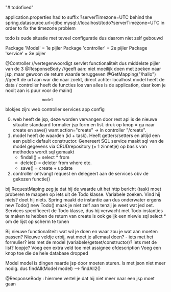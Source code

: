 "# todofixed" 

application.properties had to suffix ?serverTimezone=UTC behind the spring.datasource.url=jdbc:mysql://localhost/todo?serverTimezone=UTC
in order to fix the timezone problem

todo is oude situatie met teveel configuratie dus daarom niet zelf gebouwd

Package 'Model' = 1e pijler
Package 'controller' = 2e pijler
Package 'service' = 3e pijler

@Controller //vertegenwoordigt servlet functionaliteit dus middelste pijler van de 3
@ResponseBody //geeft aan: niet moeilijk doen met zoeken naar jsp, maar gewoon de return waarde teruggeven
@GetMapping("/hallo") //geeft de url aan war die naar zoekt, direct achter localhost
model heeft de data / controller heeft de functies
los van alles is de application, daar kom je nooit aan is puur voor de main()

                    model
blokjes zijn: web controller services
                     app
                    config

0) web heeft de jsp, deze worden vervangen door rest api is de nieuwe situatie
standaard formulier jsp form en list. druk op knop = ga naar create en save() want action="create" -> in controller "/create".
0) model heeft de waarden (id + task). Heeft getters/setters en altijd een een public default constructor. Genereert SQL
service maakt sql van de model gegevens via CRUDrepository (= 1 zinnetje) op basis van methodes wordt sql gemaakt
    - findall() = select * from
    - delete() = deleter from where etc.
    - save() = create + update
0) controller ontvangt request en delegeert aan de services obv de gekozen functie()

bij RequestMaping zeg je dat hij de waarde uit het http bericht (task) moet proberen te mappen op iets uit de Todo klasse.
Variabele zoeken. Vind hij niets? doet hij niets. Spring maakt de instantie aan dus onderwater ergens new Todo()
new Todo() maak je niet zelf aan tenzij je weet wat jed oet.
Services specificeert de Todo klasse, dus hij verwacht met Todo instanties te maken te hebben
de return van create is ook gelijk een niewie sql select * om de lijst op scherm te tonen

Bij nieuwe functionaliteit: wat wil je doen en waar zou je wat aan moeten passen? Nieuwe veldje erbij, wat moet je allemaal doen?
	- iets met het formulier? iets met de model (variabele/getset/constructor)? iets met de list? loopje?
Voeg een extra veld toe met assignee ofdescription
Voeg een knop toe die de hele database dropped

Model model is dingen naarde jsp door moeten sturen. Is met json niet meer nodig. dus findAll(Model model) --> findAll2()

@ResponseBody : hiermee vertel je dat hij niet meer naar een jsp moet gaan